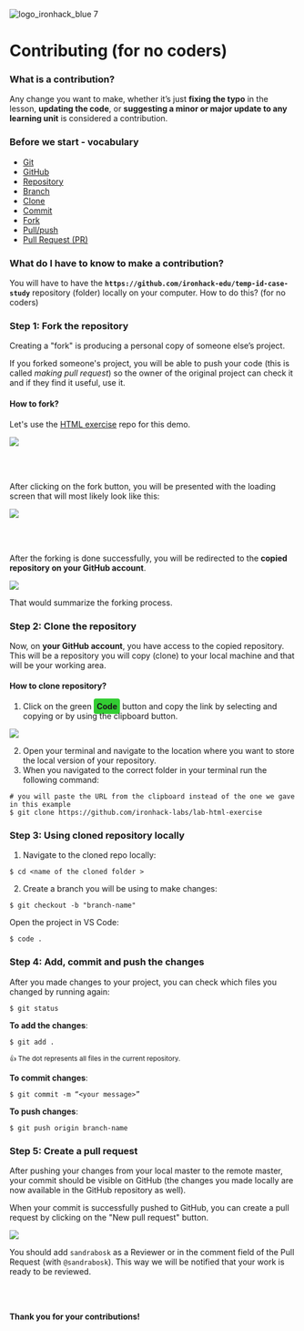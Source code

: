 ![logo_ironhack_blue 7](https://user-images.githubusercontent.com/23629340/40541063-a07a0a8a-601a-11e8-91b5-2f13e4e6b441.png)

# Contributing (for no coders)

### What is a contribution?

Any change you want to make, whether it’s just **fixing the typo** in the lesson, **updating the code**, or **suggesting a minor or major update to any learning unit** is considered a contribution.

### Before we start - vocabulary

- [Git](https://brennan.io/2015/08/07/github-noncoders/#:~:text=Git%2C%20for%20Non%2DCoders,without%20messing%20up%20their%20progress.)
- [GitHub](https://unito.io/blog/guide-to-github-for-project-managers/#:~:text=GitHub%20101,their%20peers%20are%20working%20on.)
- [Repository](https://unito.io/blog/guide-to-github-for-project-managers/#:~:text=Sometimes%20shortened%20to%20just%20%E2%80%9Crepo,file%20folders%20on%20a%20computer.)
- [Branch](https://unito.io/blog/guide-to-github-for-project-managers/#:~:text=Each%20repository%20can%20contain%20multiple,the%20primary%20branch%20if%20desired.)
- [Clone](https://unito.io/blog/guide-to-github-for-project-managers/#:~:text=A%20copy%20of%20a%20repository%20that%20is%20hosted%20locally)
- [Commit](https://unito.io/blog/guide-to-github-for-project-managers/#:~:text=A%20record%20of%20a%20change%20made%20to%20a%20file%20or%20files%20in%20the%20repository)
- [Fork](https://unito.io/blog/guide-to-github-for-project-managers/#:~:text=is%20when%20you%20copy%20another%20user%E2%80%99s%20repository%20to%20your%20own%20account)
- [Pull/push](https://unito.io/blog/guide-to-github-for-project-managers/#:~:text=Merging%20changes%20made%20to%20the%20repository%20files%20into%20the%20local%20copy)
- [Pull Request (PR)](https://unito.io/blog/guide-to-github-for-project-managers/#:~:text=When%20you%20want%20to%20make%20changes%20to%20a%20repository%20you%E2%80%99re%20working%20on%20as%20part%20of%20a%20collaborative%20project,%20you%20send%20a%20%E2%80%9Cpull%20request.%E2%80%9D)

### What do I have to know to make a contribution?

You will have to have the **`https://github.com/ironhack-edu/temp-id-case-study`** repository (folder) locally on your computer. How to do this? (for no coders)

### Step 1: Fork the repository

Creating a "fork" is producing a personal copy of someone else’s project.

If you forked someone's project, you will be able to push your code (this is called _making pull request_) so the owner of the original project can check it and if they find it useful, use it.

#### How to fork?

Let's use the [HTML exercise](https://github.com/ironhack-labs/lab-html-exercise) repo for this demo.

![](https://s3-eu-west-1.amazonaws.com/ih-materials/uploads/upload_926952599ca89301b826696c209fd338.png)

<br><br>

After clicking on the fork button, you will be presented with the loading screen that will most likely look like this:

![](https://s3-eu-west-1.amazonaws.com/ih-materials/uploads/upload_10963380e2cfbaab068f92027378ebed.png)

<br><br>

After the forking is done successfully, you will be redirected to the **copied repository on your GitHub account**.

![](https://s3-eu-west-1.amazonaws.com/ih-materials/uploads/upload_ab52ba11af58807f2b0ce6bc33eddcd4.png)

That would summarize the forking process.

### Step 2: Clone the repository

Now, on **your GitHub account**, you have access to the copied repository. This will be a repository you will copy (clone) to your local machine and that will be your working area.

#### How to clone repository?

1. Click on the green <span style="background-color: #32CD32; padding: 5px; border-radius: 4px;">**Code**</span> button and copy the link by selecting and copying or by using the clipboard button.

![](https://s3-eu-west-1.amazonaws.com/ih-materials/uploads/upload_d60e750aafbfe7838bbdbf28619561c4.png)

2. Open your terminal and navigate to the location where you want to store the local version of your repository.
3. When you navigated to the correct folder in your terminal run the following command:

```shell
# you will paste the URL from the clipboard instead of the one we gave in this example
$ git clone https://github.com/ironhack-labs/lab-html-exercise
```

### Step 3: Using cloned repository locally

1. Navigate to the cloned repo locally:

```shell
$ cd <name of the cloned folder >
```

2. Create a branch you will be using to make changes:

```shell
$ git checkout -b "branch-name"
```

Open the project in VS Code:

```shell
$ code .
```

### Step 4: Add, commit and push the changes

After you made changes to your project, you can check which files you changed by running again:

```shell
$ git status
```

**To add the changes**:

```shell
$ git add .
```

<small> :+1: The dot represents all files in the current repository.</small>

**To commit changes**:

```shell
$ git commit -m “<your message>”
```

**To push changes**:

```shell
$ git push origin branch-name
```

### Step 5: Create a pull request

After pushing your changes from your local master to the remote master, your commit should be visible on GitHub (the changes you made locally are now available in the GitHub repository as well).

When your commit is successfully pushed to GitHub, you can create a pull request by clicking on the "New pull request" button.

![](https://s3-eu-west-1.amazonaws.com/ih-materials/uploads/upload_4da38401d30beacf8a0f1564ff0b422c.png)

You should add `sandrabosk` as a Reviewer or in the comment field of the Pull Request (with `@sandrabosk`). This way we will be notified that your work is ready to be reviewed.

<br><br>

**Thank you for your contributions!**
